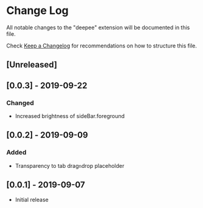 # Change Log

All notable changes to the "deepee" extension will be documented in this file.

Check [Keep a Changelog](http://keepachangelog.com/) for recommendations on how to structure this file.

## [Unreleased]

## [0.0.3] - 2019-09-22

### Changed

- Increased brightness of sideBar.foreground

## [0.0.2] - 2019-09-09

### Added

- Transparency to tab drag`n`drop placeholder

## [0.0.1] - 2019-09-07

- Initial release
